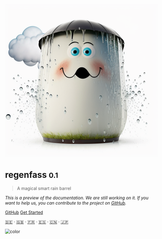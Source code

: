 <!-- _coverpage.md -->

![logo](_media/barrel.png ':size=400')

# regenfass <small>0.1</small>

> A magical smart rain barrel

*This is a preview of the documentation. We are still working on it. If you want to help us, you can contribute to the project on [GitHub](https://gitgub.com/ttnleipzig/regenfass-docs).*

[GitHub](https://github.com/ttnleipzig/regenfass)
[Get Started](#docsify)

[🇩🇪](README.de.md) ‧ [🇬🇧](README.md) ‧ [🇫🇷](README.fr.md) ‧ [🇪🇸](README.sp.md) ‧ [🇨🇳](README.zn-CH.md) ‧ [🇯🇵](README.ja.md)

<!-- background color -->

![color](#fcfbfb)
